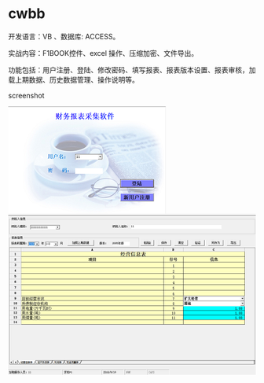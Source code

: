 # cwbb

开发语言：VB  、数据库: ACCESS。

实战内容：F1BOOK控件、excel 操作、压缩加密、文件导出。

功能包括：用户注册、登陆、修改密码、填写报表、报表版本设置、报表审核，加载上期数据、历史数据管理、操作说明等。

screenshot

![登陆界面](https://github.com/niuey2001/cwbb/blob/master/pic/dl.png) ![主界面](https://github.com/niuey2001/cwbb/blob/master/pic/zjm.png)
